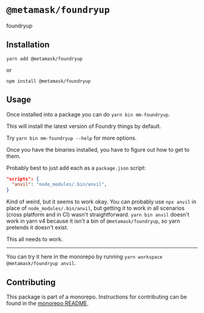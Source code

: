 # `@metamask/foundryup`

foundryup

## Installation

`yarn add @metamask/foundryup`

or

`npm install @metamask/foundryup`

## Usage

Once installed into a package you can do `yarn bin mm-foundryup`.

This will install the latest version of Foundry things by default.

Try `yarn bin mm-foundryup --help` for more options.

Once you have the binaries installed, you have to figure out how to get to them.

Probably best to just add each as a `package.json` script:

```json
"scripts": {
  "anvil": "node_modules/.bin/anvil",
}
```

Kind of weird, but it seems to work okay. You can probably use `npx anvil` in place of `node_modules/.bin/anvil`, but
getting it to work in all scenarios (cross platform and in CI) wasn't straightforward. `yarn bin anvil` doesn't work
in yarn v4 because it isn't a bin of `@metamask/foundryup`, so yarn pretends it doesn't exist.

This all needs to work.

---

You can try it here in the monorepo by running `yarn workspace @metamask/foundryup anvil`.

## Contributing

This package is part of a monorepo. Instructions for contributing can be found in the [monorepo README](https://github.com/MetaMask/core#readme).
